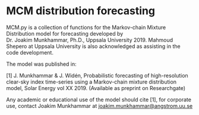 # MCM distribution forecasting
MCM.py is a collection of functions for the Markov-chain Mixture 
Distribution model for forecasting developed by  
Dr. Joakim Munkhammar, Ph.D., Uppsala University 2019.
Mahmoud Shepero at Uppsala University is also acknowledged as 
assisting in the code development.

The model was published in:

[1] J. Munkhammar & J. Widén, Probabilistic forecasting of high-resolution 
clear-sky index time-series using a Markov-chain mixture distribution 
model, Solar Energy vol XX 2019. (Available as preprint on Researchgate)

Any academic or educational use of the model should cite [1], for corporate
use, contact Joakim Munkhammar at joakim.munkhammar@angstrom.uu.se
